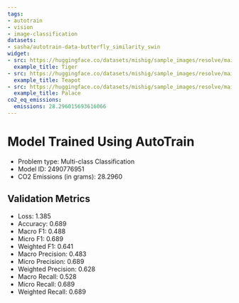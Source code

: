 ```yaml
---
tags:
- autotrain
- vision
- image-classification
datasets:
- sasha/autotrain-data-butterfly_similarity_swin
widget:
- src: https://huggingface.co/datasets/mishig/sample_images/resolve/main/tiger.jpg
  example_title: Tiger
- src: https://huggingface.co/datasets/mishig/sample_images/resolve/main/teapot.jpg
  example_title: Teapot
- src: https://huggingface.co/datasets/mishig/sample_images/resolve/main/palace.jpg
  example_title: Palace
co2_eq_emissions:
  emissions: 28.296015693616066
---
```


# Model Trained Using AutoTrain

- Problem type: Multi-class Classification
- Model ID: 2490776951
- CO2 Emissions (in grams): 28.2960

## Validation Metrics

- Loss: 1.385
- Accuracy: 0.689
- Macro F1: 0.488
- Micro F1: 0.689
- Weighted F1: 0.641
- Macro Precision: 0.483
- Micro Precision: 0.689
- Weighted Precision: 0.628
- Macro Recall: 0.528
- Micro Recall: 0.689
- Weighted Recall: 0.689